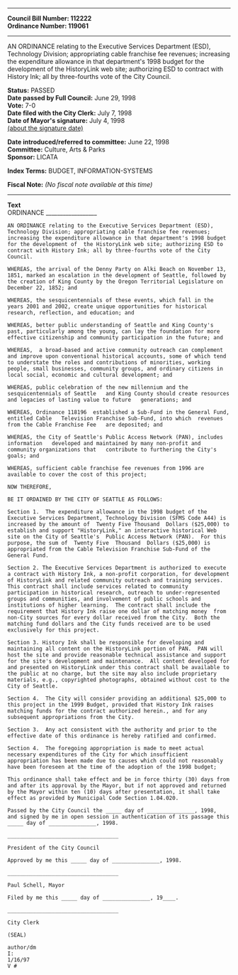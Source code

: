 * * * * *  
  
**Council Bill Number: [](#h0)[](#h2)112222**   
**Ordinance Number: 119061**  
  
* * * * *  
  
AN ORDINANCE relating to the Executive Services Department (ESD), Technology Division; appropriating cable franchise fee revenues; increasing the expenditure allowance in that department's 1998 budget for the development of the HistoryLink web site; authorizing ESD to contract with History Ink; all by three-fourths vote of the City Council.  
  
**Status:** PASSED   
**Date passed by Full Council:** June 29, 1998   
**Vote:** 7-0   
**Date filed with the City Clerk:** July 7, 1998   
**Date of Mayor's signature:** July 4, 1998   
[(about the signature date)](/~public/approvaldate.htm)   
  
  
**Date introduced/referred to committee:** June 22, 1998   
**Committee:** Culture, Arts & Parks   
**Sponsor:** LICATA   
  
**Index Terms:** BUDGET, INFORMATION-SYSTEMS  
  
**Fiscal Note:** *(No fiscal note available at this time)*  
  
* * * * *  
  
**Text**  
    ORDINANCE __________________  
  
    AN ORDINANCE relating to the Executive Services Department (ESD),  
    Technology Division; appropriating cable franchise fee revenues;  
    increasing the expenditure allowance in that department's 1998 budget  
    for the development of  the HistoryLink web site; authorizing ESD to  
    contract with History Ink; all by three-fourths vote of the City  
    Council.  
  
    WHEREAS, the arrival of the Denny Party on Alki Beach on November 13,  
    1851, marked an escalation in the development of Seattle, followed by  
    the creation of King County by the Oregon Territorial Legislature on  
    December 22, 1852; and  
  
    WHEREAS, the sesquicentennials of these events, which fall in the  
    years 2001 and 2002, create unique opportunities for historical  
    research, reflection, and education; and  
  
    WHEREAS, better public understanding of Seattle and King County's  
    past, particularly among the young, can lay the foundation for more  
    effective citizenship and community participation in the future; and  
  
    WHEREAS,  a broad-based and active community outreach can complement  
    and improve upon conventional historical accounts, some of which tend  
    to understate the roles and contributions of minorities, working  
    people, small businesses, community groups, and ordinary citizens in  
    local social, economic and cultural development; and  
  
    WHEREAS, public celebration of the new millennium and the  
    sesquicentennials of Seattle   and King County should create resources  
    and legacies of lasting value to future   generations; and  
  
    WHEREAS, Ordinance 118196  established a Sub-Fund in the General Fund,  
    entitled Cable   Television Franchise Sub-Fund, into which  revenues  
    from the Cable Franchise Fee   are deposited; and  
  
    WHEREAS, the City of Seattle's Public Access Network (PAN), includes  
    information   developed and maintained by many non-profit and  
    community organizations that   contribute to furthering the City's  
    goals; and  
  
    WHEREAS, sufficient cable franchise fee revenues from 1996 are  
    available to cover the cost of this project;  
  
    NOW THEREFORE,  
  
    BE IT ORDAINED BY THE CITY OF SEATTLE AS FOLLOWS:  
  
    Section 1.  The expenditure allowance in the 1998 budget of the  
    Executive Services Department, Technology Division (SFMS Code A44) is  
    increased by the amount of  Twenty Five Thousand  Dollars ($25,000) to  
    establish and support "HistoryLink," an interactive historical Web  
    site on the City of Seattle's  Public Access Network (PAN).  For this  
    purpose, the sum of  Twenty Five  Thousand  Dollars ($25,000) is  
    appropriated from the Cable Television Franchise Sub-Fund of the  
    General Fund.  
  
    Section 2. The Executive Services Department is authorized to execute  
    a contract with History Ink, a non-profit corporation, for development  
    of HistoryLink and related community outreach and training services.  
    This contract shall include services related to community  
    participation in historical research, outreach to under-represented  
    groups and communities, and involvement of public schools and  
    institutions of higher learning.  The contract shall include the  
    requirement that History Ink raise one dollar of matching money  from  
    non-City sources for every dollar received from the City.  Both the  
    matching fund dollars and the City funds received are to be used  
    exclusively for this project.  
  
    Section 3. History Ink shall be responsible for developing and  
    maintaining all content on the HistoryLink portion of PAN.  PAN will  
    host the site and provide reasonable technical assistance and support  
    for the site's development and maintenance.  All content developed for  
    and presented on HistoryLink under this contract shall be available to  
    the public at no charge, but the site may also include proprietary  
    materials, e.g., copyrighted photographs, obtained without cost to the  
    City of Seattle.  
  
    Section 4.  The City will consider providing an additional $25,000 to  
    this project in the 1999 Budget, provided that History Ink raises  
    matching funds for the contract authorized herein., and for any  
    subsequent appropriations from the City.  
  
    Section 3.  Any act consistent with the authority and prior to the  
    effective date of this ordinance is hereby ratified and confirmed.  
  
    Section 4.  The foregoing appropriation is made to meet actual  
    necessary expenditures of the City for which insufficient  
    appropriation has been made due to causes which could not reasonably  
    have been foreseen at the time of the adoption of the 1998 budget;  
  
    This ordinance shall take effect and be in force thirty (30) days from  
    and after its approval by the Mayor, but if not approved and returned  
    by the Mayor within ten (10) days after presentation, it shall take  
    effect as provided by Municipal Code Section 1.04.020.  
  
    Passed by the City Council the _____ day of _______________, 1998,  
    and signed by me in open session in authentication of its passage this  
    _____ day of _______________, 1998.  
  
    ___________________________________  
  
    President of the City Council  
  
    Approved by me this _____ day of _______________, 1998.  
  
    ___________________________________  
  
    Paul Schell, Mayor  
  
    Filed by me this _____ day of _______________, 19____.  
  
    ___________________________________  
  
    City Clerk  
  
    (SEAL)  
  
    author/dm  
    I:  
    1/16/97  
    V #  

